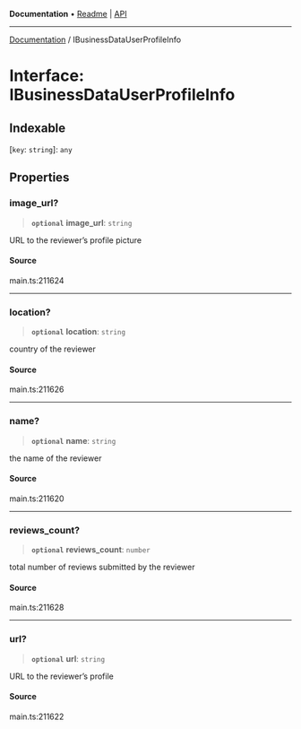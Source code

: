 **Documentation** • [Readme](../README.md) \| [API](../globals.md)

***

[Documentation](../README.md) / IBusinessDataUserProfileInfo

# Interface: IBusinessDataUserProfileInfo

## Indexable

 \[`key`: `string`\]: `any`

## Properties

### image\_url?

> **`optional`** **image\_url**: `string`

URL to the reviewer’s profile picture

#### Source

main.ts:211624

***

### location?

> **`optional`** **location**: `string`

country of the reviewer

#### Source

main.ts:211626

***

### name?

> **`optional`** **name**: `string`

the name of the reviewer

#### Source

main.ts:211620

***

### reviews\_count?

> **`optional`** **reviews\_count**: `number`

total number of reviews submitted by the reviewer

#### Source

main.ts:211628

***

### url?

> **`optional`** **url**: `string`

URL to the reviewer’s profile

#### Source

main.ts:211622

